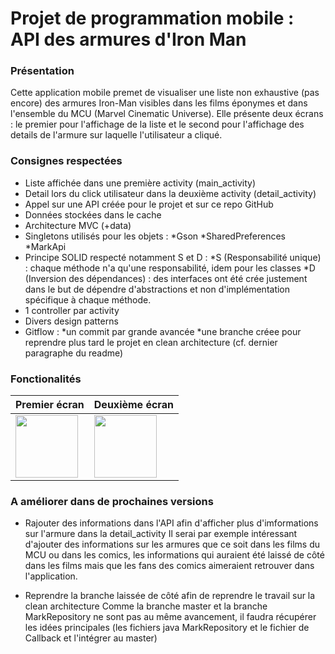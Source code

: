 # Projet de programmation mobile : API des armures d'Iron Man



### Présentation
Cette application mobile premet de visualiser une liste non exhaustive (pas encore) des armures Iron-Man visibles dans les films éponymes et dans l'ensemble du MCU (Marvel Cinematic Universe).
Elle présente deux écrans : le premier pour l'affichage de la liste et le second pour l'affichage des details de l'armure sur laquelle l'utilisateur a cliqué.


### Consignes respectées
* Liste affichée dans une première activity (main_activity)
* Detail lors du click utilisateur dans la deuxième activity (detail_activity)
* Appel sur une API créée pour le projet et sur ce repo GitHub
* Données stockées dans le cache
* Architecture MVC (+data)
* Singletons utilisés pour les objets : 
*Gson
*SharedPreferences
*MarkApi
* Principe SOLID respecté notamment S et D :
*S (Responsabilité unique) : chaque méthode n'a qu'une responsabilité, idem pour les classes
*D (Inversion des dépendances) : des interfaces ont été crée justement dans le but de dépendre d'abstractions et non d'implémentation spécifique à chaque méthode.
* 1 controller par activity
* Divers design patterns
* Gitflow : 
*un commit par grande avancée
*une branche créee pour reprendre plus tard le projet en clean architecture (cf. dernier paragraphe du readme)


### Fonctionalités
|Premier écran|Deuxième écran|
|------------|-------------|
| <img src="https://raw.githubusercontent.com/RaphyStark/ProjetMobile/master/img_readme/v1.png" width="100"> | <img src="https://raw.githubusercontent.com/RaphyStark/ProjetMobile/master/img_readme/Mark1.png" width="100"> |


### A améliorer dans de prochaines versions
* Rajouter des informations dans l'API afin d'afficher plus d'imformations sur l'armure dans la detail_activity
Il serai par exemple intéressant d'ajouter des informations sur les armures que ce soit dans les films du MCU ou dans les comics, les informations qui auraient été laissé de côté dans les films mais que les fans des comics aimeraient retrouver dans l'application.

* Reprendre la branche laissée de côté afin de reprendre le travail sur la clean architecture
Comme la branche master et la branche MarkRepository ne sont pas au même avancement, il faudra récupérer les idées principales (les fichiers java MarkRepository et le fichier de Callback et l'intégrer au master)
